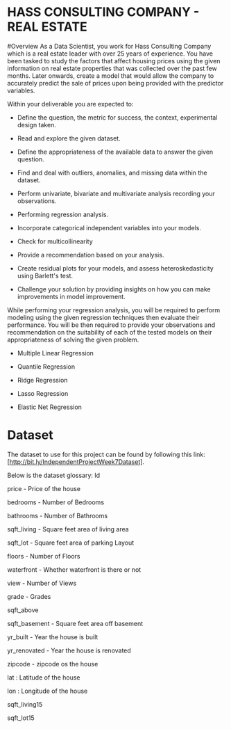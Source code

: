 # HASS CONSULTING COMPANY - REAL ESTATE
#Overview
As a Data Scientist, you work for Hass Consulting Company which is a real estate leader with over 25 years of experience. You have been tasked to study the factors that affect housing prices using the given information on real estate properties that was collected over the past few months. Later onwards, create a model that would allow the company to accurately predict the sale of prices upon being provided with the predictor variables.

Within your deliverable you are expected to:

* Define the question, the metric for success, the context, experimental design taken.

* Read and explore the given dataset.

* Define the appropriateness of the available data to answer the given question.

* Find and deal with outliers, anomalies, and missing data within the dataset.

* Perform univariate, bivariate and multivariate analysis recording your observations.

* Performing regression analysis.

* Incorporate categorical independent variables into your models.

* Check for multicollinearity

 * Provide a recommendation based on your analysis.

* Create residual plots for your models, and assess heteroskedasticity using Barlett's test.

* Challenge your solution by providing insights on how you can make improvements in model improvement.

While performing your regression analysis, you will be required to perform modeling using the given regression techniques then evaluate their performance. You will be then required to provide your observations and recommendation on the suitability of each of the tested models on their appropriateness of solving the given problem.

* Multiple Linear Regression

* Quantile Regression

* Ridge Regression

* Lasso Regression

* Elastic Net Regression

# Dataset
The dataset to use for this project can be found by following this link: [http://bit.ly/IndependentProjectWeek7Dataset].

Below is the dataset glossary: Id

price - Price of the house

bedrooms - Number of Bedrooms

bathrooms - Number of Bathrooms

sqft_living - Square feet area of living area

sqft_lot - Square feet area of parking Layout

floors - Number of Floors

waterfront - Whether waterfront is there or not

view - Number of Views

grade - Grades

sqft_above

sqft_basement - Square feet area off basement

yr_built - Year the house is built

yr_renovated - Year the house is renovated

zipcode - zipcode os the house

lat : Latitude of the house

lon : Longitude of the house

sqft_living15

sqft_lot15
